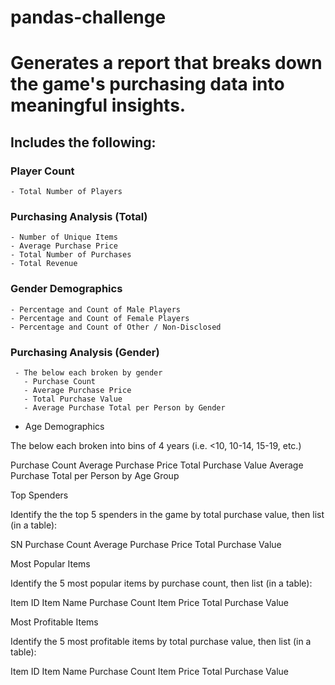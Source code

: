 # pandas-challenge

# Generates a report that breaks down the game's purchasing data into meaningful insights.

## Includes the following:


### Player Count
    - Total Number of Players
   
   
### Purchasing Analysis (Total)
    - Number of Unique Items
    - Average Purchase Price
    - Total Number of Purchases
    - Total Revenue
### Gender Demographics
    - Percentage and Count of Male Players
    - Percentage and Count of Female Players
    - Percentage and Count of Other / Non-Disclosed
 ### Purchasing Analysis (Gender)
     - The below each broken by gender
       - Purchase Count
       - Average Purchase Price
       - Total Purchase Value
       - Average Purchase Total per Person by Gender
- Age Demographics

The below each broken into bins of 4 years (i.e. <10, 10-14, 15-19, etc.)

Purchase Count
Average Purchase Price
Total Purchase Value
Average Purchase Total per Person by Age Group




Top Spenders

Identify the the top 5 spenders in the game by total purchase value, then list (in a table):

SN
Purchase Count
Average Purchase Price
Total Purchase Value




Most Popular Items

Identify the 5 most popular items by purchase count, then list (in a table):

Item ID
Item Name
Purchase Count
Item Price
Total Purchase Value




Most Profitable Items

Identify the 5 most profitable items by total purchase value, then list (in a table):

Item ID
Item Name
Purchase Count
Item Price
Total Purchase Value
